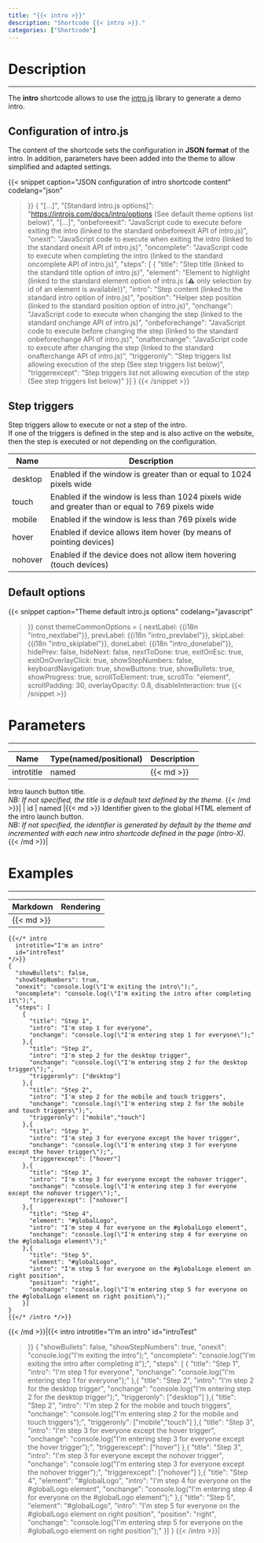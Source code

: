 ```yaml
---
title: "{{< intro >}}"
description: "Shortcode {{< intro >}}."
categories: ["Shortcode"]
---
```


# Description
---

The **intro** shortcode allows to use the [intro.js](https://introjs.com/) library to generate a demo intro.

## Configuration of intro.js

The content of the shortcode sets the configuration in **JSON format** of the intro. In addition, parameters have been added into the theme to allow simplified and adapted settings.

{{< snippet
    caption="JSON configuration of intro shortcode content"
    codelang="json"
>}}
{
  "[...]",
  "[Standard intro.js options]": "https://introjs.com/docs/intro/options (See default theme options list below)",
  "[...]",
  "onbeforeexit": "JavaScript code to execute before exiting the intro (linked to the standard onbeforeexit API of intro.js)",
  "onexit": "JavaScript code to execute when exiting the intro (linked to the standard onexit API of intro.js)",
  "oncomplete": "JavaScript code to execute when completing the intro (linked to the standard oncomplete API of intro.js)",
  "steps": [
    {
      "title": "Step title (linked to the standard title option of intro.js)",
      "element": "Element to highlight (linked to the standard element option of intro.js (⚠ only selection by id of an element is available))",
      "intro": "Step content (linked to the standard intro option of intro.js)",
      "position": "Helper step position (linked to the standard position option of intro.js)",
      "onchange": "JavaScript code to execute when changing the step (linked to the standard onchange API of intro.js)",
      "onbeforechange": "JavaScript code to execute before changing the step (linked to the standard onbeforechange API of intro.js)",
      "onafterchange": "JavaScript code to execute after changing the step (linked to the standard onafterchange API of intro.js)",
      "triggeronly": "Step triggers list allowing execution of the step (See step triggers list below)",
      "triggerexcept": "Step triggers list not allowing execution of the step (See step triggers list below)"
    }]
}
{{< /snippet >}}

## Step triggers

Step triggers allow to execute or not a step of the intro.  
If one of the triggers is defined in the step and is also active on the website, then the step is executed or not depending on the configuration.

| Name | Description |
| ---- | ----------- |
| desktop | Enabled if the window is greater than or equal to 1024 pixels wide |
| touch | Enabled if the window is less than 1024 pixels wide and greater than or equal to 769 pixels wide |
| mobile | Enabled if the window is less than 769 pixels wide |
| hover | Enabled if device allows item hover (by means of pointing devices) |
| nohover | Enabled if the device does not allow item hovering (touch devices) |

## Default options

{{< snippet
    caption="Theme default intro.js options"
    codelang="javascript"
>}}
const themeCommonOptions = {
  nextLabel:          {{i18n "intro_nextlabel"}},
  prevLabel:          {{i18n "intro_prevlabel"}},
  skipLabel:          {{i18n "intro_skiplabel"}},
  doneLabel:          {{i18n "intro_donelabel"}},
  hidePrev:           false,
  hideNext:           false,
  nextToDone:         true,
  exitOnEsc:          true,
  exitOnOverlayClick: true,
  showStepNumbers:    false,
  keyboardNavigation: true,
  showButtons:        true,
  showBullets:        true,
  showProgress:       true,
  scrollToElement:    true,
  scrollTo:           "element",
  scrollPadding:      30,
  overlayOpacity:     0.8,
  disableInteraction: true
{{< /snippet >}}

# Parameters
---

| Name | Type(named/positional) | Description |
| ---- | ---------------------- | ----------- |
| introtitle| named |{{< md >}}
Intro launch button title.  
*NB: If not specified, the title is a default text defined by the theme.*
{{< /md >}}|
| id | named |{{< md >}}
Identifier given to the global HTML element of the intro launch button.  
*NB: If not specified, the identifier is generated by default by the theme and incremented with each new intro shortcode defined in the page (intro-X).*
{{< /md >}}|

# Examples
---

| Markdown | Rendering |
| -------- | --------- |
|{{< md >}}
```
{{</* intro
  introtitle="I'm an intro"
  id="introTest"
*/>}}
{
  "showBullets": false,
  "showStepNumbers": true,
  "onexit": "console.log(\"I'm exiting the intro\");",
  "oncomplete": "console.log(\"I'm exiting the intro after completing it\");",
  "steps": [
    {
      "title": "Step 1",
      "intro": "I'm step 1 for everyone",
      "onchange": "console.log(\"I'm entering step 1 for everyone\");"
    },{
      "title": "Step 2",
      "intro": "I'm step 2 for the desktop trigger",
      "onchange": "console.log(\"I'm entering step 2 for the desktop trigger\");",
      "triggeronly": ["desktop"]
    },{
      "title": "Step 2",
      "intro": "I'm step 2 for the mobile and touch triggers",
      "onchange": "console.log(\"I'm entering step 2 for the mobile and touch triggers\");",
      "triggeronly": ["mobile","touch"]
    },{
      "title": "Step 3",
      "intro": "I'm step 3 for everyone except the hover trigger",
      "onchange": "console.log(\"I'm entering step 3 for everyone except the hover trigger\");",
      "triggerexcept": ["hover"]
    },{
      "title": "Step 3",
      "intro": "I'm step 3 for everyone except the nohover trigger",
      "onchange": "console.log(\"I'm entering step 3 for everyone except the nohover trigger\");",
      "triggerexcept": ["nohover"]
    },{
      "title": "Step 4",
      "element": "#globalLogo",
      "intro": "I'm step 4 for everyone on the #globalLogo element",
      "onchange": "console.log(\"I'm entering step 4 for everyone on the #globalLogo element\");"
    },{
      "title": "Step 5",
      "element": "#globalLogo",
      "intro": "I'm step 5 for everyone on the #globalLogo element on right position",
      "position": "right",
      "onchange": "console.log(\"I'm entering step 5 for everyone on the #globalLogo element on right position\");"
    }]
}
{{</* /intro */>}}
```
{{< /md >}}|{{< intro
  introtitle="I'm an intro"
  id="introTest"
>}}
{
  "showBullets": false,
  "showStepNumbers": true,
  "onexit": "console.log(\"I'm exiting the intro\");",
  "oncomplete": "console.log(\"I'm exiting the intro after completing it\");",
  "steps": [
    {
      "title": "Step 1",
      "intro": "I'm step 1 for everyone",
      "onchange": "console.log(\"I'm entering step 1 for everyone\");"
    },{
      "title": "Step 2",
      "intro": "I'm step 2 for the desktop trigger",
      "onchange": "console.log(\"I'm entering step 2 for the desktop trigger\");",
      "triggeronly": ["desktop"]
    },{
      "title": "Step 2",
      "intro": "I'm step 2 for the mobile and touch triggers",
      "onchange": "console.log(\"I'm entering step 2 for the mobile and touch triggers\");",
      "triggeronly": ["mobile","touch"]
    },{
      "title": "Step 3",
      "intro": "I'm step 3 for everyone except the hover trigger",
      "onchange": "console.log(\"I'm entering step 3 for everyone except the hover trigger\");",
      "triggerexcept": ["hover"]
    },{
      "title": "Step 3",
      "intro": "I'm step 3 for everyone except the nohover trigger",
      "onchange": "console.log(\"I'm entering step 3 for everyone except the nohover trigger\");",
      "triggerexcept": ["nohover"]
    },{
      "title": "Step 4",
      "element": "#globalLogo",
      "intro": "I'm step 4 for everyone on the #globalLogo element",
      "onchange": "console.log(\"I'm entering step 4 for everyone on the #globalLogo element\");"
    },{
      "title": "Step 5",
      "element": "#globalLogo",
      "intro": "I'm step 5 for everyone on the #globalLogo element on right position",
      "position": "right",
      "onchange": "console.log(\"I'm entering step 5 for everyone on the #globalLogo element on right position\");"
    }]
}
{{< /intro >}}|
